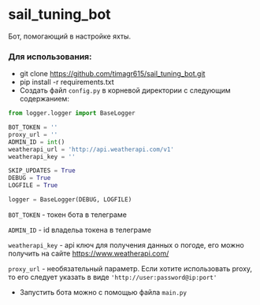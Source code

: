 # sail_tuning_bot
Бот, помогающий в настройке яхты.

### Для использования:

- git clone https://github.com/timagr615/sail_tuning_bot.git
- pip install -r requirements.txt
- Создать файл `config.py` в корневой директории с следующим содержанием:

```python
from logger.logger import BaseLogger

BOT_TOKEN = ''
proxy_url = ''
ADMIN_ID = int()
weatherapi_url = 'http://api.weatherapi.com/v1'
weatherapi_key = ''

SKIP_UPDATES = True
DEBUG = True
LOGFILE = True

logger = BaseLogger(DEBUG, LOGFILE)
```
`BOT_TOKEN` - токен бота в телеграме

`ADMIN_ID` - id владельа токена в телеграме

`weatherapi_key` - api ключ для получения данных о погоде, его можно получить на сайте https://www.weatherapi.com/

`proxy_url` - необязательный параметр. Если хотите использовать proxy, то его следует указать в виде `'http://user:password@ip:port'`

- Запустить бота можно с помощью файла `main.py`
